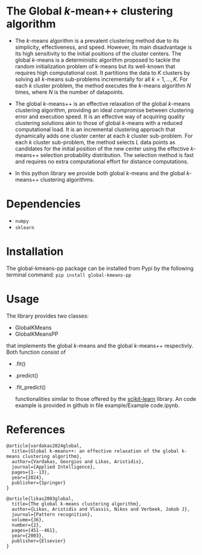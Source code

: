 # The Global $k$-mean++ clustering algorithm

* The $k$-means algorithm is a prevalent clustering method due to its simplicity, effectiveness, and speed. However, its main disadvantage is its high sensitivity to the initial positions of the cluster centers. The global $k$-means is a deterministic algorithm proposed to tackle the random initialization problem of k-means but its well-known that requires high computational cost. It partitions the data to $K$ clusters by solving all $k$-means sub-problems incrementally for all $k=1,\ldots, K$. For each $k$ cluster problem, the method executes the $k$-means algorithm $N$ times, where $N$ is the number of datapoints. 

* The global $k$-means++ is an effective relaxation of the global $k$-means clustering algorithm, providing an ideal compromise between clustering error and execution speed. It is an effective way of acquiring quality clustering solutions akin to those of global $k$-means with a reduced computational load. It is an incremental clustering approach that dynamically adds one cluster center at each $k$ cluster sub-problem. For each $k$ cluster sub-problem, the method selects $L$ data points as candidates for the initial position of the new center using the effective $k$-means++ selection probability distribution. The selection method is fast and requires no extra computational effort for distance computations.

* In this python library we provide both global $k$-means and the global $k$-means++ clustering algorithms.

# Dependencies
* `numpy`
* `sklearn`

# Installation
The global-kmeans-pp package can be installed from Pypi by the following terminal command: `pip install global-kmeans-pp` 

# Usage
The library provides two classes:
* GlobalKMeans
* GlobalKMeansPP
  
that implements the global $k$-means and the global $k$-means++ respectivly. Both function consist of 
* .fit()
* .predict()
* .fit_predict()

  functionalities similar to those offered by the [scikit-learn](https://scikit-learn.org/stable/) library.
  An code example is provided in github in file example/Example code.ipynb.

# References
```
@article{vardakas2024global,
  title={Global k-means++: an effective relaxation of the global k-means clustering algorithm},
  author={Vardakas, Georgios and Likas, Aristidis},
  journal={Applied Intelligence},
  pages={1--13},
  year={2024},
  publisher={Springer}
}

@article{likas2003global,
  title={The global k-means clustering algorithm},
  author={Likas, Aristidis and Vlassis, Nikos and Verbeek, Jakob J},
  journal={Pattern recognition},
  volume={36},
  number={2},
  pages={451--461},
  year={2003},
  publisher={Elsevier}
}
```
